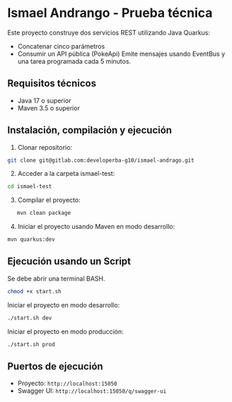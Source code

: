 # Ismael Andrango - Prueba técnica

Este proyecto construye dos servicios REST utilizando Java Quarkus:
- Concatenar cinco parámetros
- Consumir un API pública (PokeApi)
Emite mensajes usando EventBus y una tarea programada cada 5 minutos.

## Requisitos técnicos

- Java 17 o superior
- Maven 3.5 o superior

## Instalación, compilación y ejecución

1. Clonar repositorio:

```bash
git clone git@gitlab.com:developerba-g10/ismael-andrago.git
```

2. Acceder a la carpeta ismael-test:

```bash
cd ismael-test
```

3. Compilar el proyecto:

```bash
   mvn clean package
```

4. Iniciar el proyecto usando Maven en modo desarrollo:

```bash
mvn quarkus:dev
```

## Ejecución usando un Script

Se debe abrir una terminal BASH.

```bash
chmod +x start.sh
```

Iniciar el proyecto en modo desarrollo:

```bash
./start.sh dev
```

Iniciar el proyecto en modo producción:

```bash
./start.sh prod
```

## Puertos de ejecución
- Proyecto: `http://localhost:15050`
- Swagger UI: `http://localhost:15050/q/swagger-ui`
